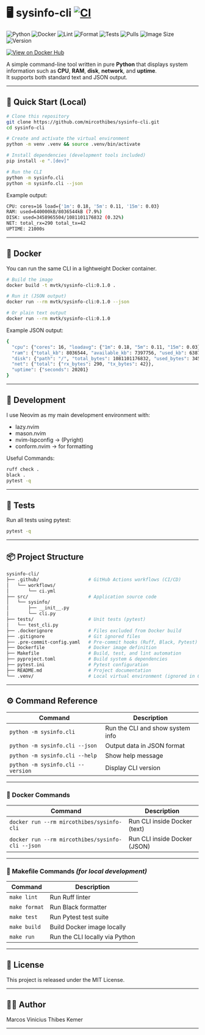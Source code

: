 # 🖥️ sysinfo-cli [![CI](https://github.com/mircothibes/sysinfo-cli/actions/workflows/ci.yml/badge.svg)](https://github.com/mircothibes/sysinfo-cli/actions)

![Python](https://img.shields.io/badge/Python-3.12-blue?logo=python)
![Docker](https://img.shields.io/badge/Docker-ready-blue?logo=docker)
![Lint](https://img.shields.io/badge/Lint-Ruff-green)
![Format](https://img.shields.io/badge/Format-Black-black)
![Tests](https://img.shields.io/badge/Pytest-passing-brightgreen)
![Pulls](https://img.shields.io/docker/pulls/mircothibes/sysinfo-cli)
![Image Size](https://img.shields.io/docker/image-size/mircothibes/sysinfo-cli/latest)
![Version](https://img.shields.io/docker/v/mircothibes/sysinfo-cli/latest)

[![View on Docker Hub](https://img.shields.io/badge/View%20on-Docker%20Hub-2496ED?logo=docker)](https://hub.docker.com/r/mircothibes/sysinfo-cli)

A simple command-line tool written in pure **Python** that displays system information such as **CPU**, **RAM**, **disk**, **network**, and **uptime**.  
It supports both standard text and JSON output.

---

## 🚀 Quick Start (Local)

```bash
# Clone this repository
git clone https://github.com/mircothibes/sysinfo-cli.git
cd sysinfo-cli

# Create and activate the virtual environment
python -m venv .venv && source .venv/bin/activate

# Install dependencies (development tools included)
pip install -e ".[dev]"

# Run the CLI
python -m sysinfo.cli
python -m sysinfo.cli --json
```

Example output:
```bash
CPU: cores=16 load={'1m': 0.18, '5m': 0.11, '15m': 0.03}
RAM: used=640000kB/8036544kB (7.9%)
DISK: used=3458965504/1081101176832 (0.32%)
NET: total_rx=290 total_tx=42
UPTIME: 21000s
```
---

## 🐳 Docker

You can run the same CLI in a lightweight Docker container.
```bash
# Build the image
docker build -t mvtk/sysinfo-cli:0.1.0 .

# Run it (JSON output)
docker run --rm mvtk/sysinfo-cli:0.1.0 --json

# Or plain text output
docker run --rm mvtk/sysinfo-cli:0.1.0
```

Example JSON output:
```bash
{
  "cpu": {"cores": 16, "loadavg": {"1m": 0.18, "5m": 0.11, "15m": 0.03}},
  "ram": {"total_kb": 8036544, "available_kb": 7397756, "used_kb": 638788, "percent": 7.95},
  "disk": {"path": "/", "total_bytes": 1081101176832, "used_bytes": 3458957312, "free_bytes": 1022649864192, "percent": 0.32},
  "net": {"total": {"rx_bytes": 290, "tx_bytes": 42}},
  "uptime": {"seconds": 20201}
}
```

---

## 🧰 Development

I use Neovim as my main development environment with:
- lazy.nvim
- mason.nvim
- nvim-lspconfig -> (Pyright)
- conform.nvim -> for formatting

Useful Commands:
```bash
ruff check .
black .
pytest -q
```

---

## 🧪 Tests

Run all tests using pytest:
```bash
pytest -q
```

---

## 📦 Project Structure
```bash
sysinfo-cli/
├── .github/                  # GitHub Actions workflows (CI/CD)
│   └── workflows/
│       └── ci.yml
├── src/                      # Application source code
│   └── sysinfo/
│       ├── __init__.py
│       └── cli.py
├── tests/                    # Unit tests (pytest)
│   └── test_cli.py
├── .dockerignore             # Files excluded from Docker build
├── .gitignore                # Git ignored files
├── .pre-commit-config.yaml   # Pre-commit hooks (Ruff, Black, Pytest)
├── Dockerfile                # Docker image definition
├── Makefile                  # Build, test, and lint automation
├── pyproject.toml            # Build system & dependencies
├── pytest.ini                # Pytest configuration
├── README.md                 # Project documentation
└── .venv/                    # Local virtual environment (ignored in Git)

```

---

## ⚙️ Command Reference

| Command                     | Description                          |
|------------------------------|--------------------------------------|
| `python -m sysinfo.cli`      | Run the CLI and show system info     |
| `python -m sysinfo.cli --json` | Output data in JSON format          |
| `python -m sysinfo.cli --help`  | Show help message                  |
| `python -m sysinfo.cli --version` | Display CLI version              |

---

### 🧰 Docker Commands

| Command                                         | Description                      |
|------------------------------------------------|----------------------------------|
| `docker run --rm mircothibes/sysinfo-cli`      | Run CLI inside Docker (text)     |
| `docker run --rm mircothibes/sysinfo-cli --json` | Run CLI inside Docker (JSON)    |

---

### 🧱 Makefile Commands *(for local development)*

| Command        | Description                         |
|----------------|--------------------------------------|
| `make lint`    | Run Ruff linter                     |
| `make format`  | Run Black formatter                 |
| `make test`    | Run Pytest test suite               |
| `make build`   | Build Docker image locally          |
| `make run`     | Run the CLI locally via Python      |

---

## 🧾 License

This project is released under the MIT License.

---

## 👨‍💻 Author

Marcos Vinicius Thibes Kemer

---
